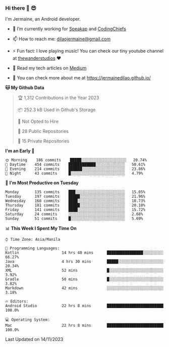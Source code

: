 ### Hi there 👋 😎
I'm Jermaine, an Android developer.

- 🔭 I’m currently working for [Speakap](https://www.speakap.com/) and [CodingChiefs](https://codingchiefs.com/en/)

- 📫 How to reach me: dilaojermaine@gmail.com

- ⚡ Fun fact: I love playing music! You can check our tiny youtube channel at [thewanderstudios](https://www.youtube.com/thewanderstudios) ♥️

- 📖 Read my tech articles on [Medium](https://jermainedilao.medium.com/)

- 👀 You can check more about me at https://jermainedilao.github.io/

<!--
**jermainedilao/jermainedilao** is a ✨ _special_ ✨ repository because its `README.md` (this file) appears on your GitHub profile.

Here are some ideas to get you started:

- 🔭 I’m currently working on ...
- 🌱 I’m currently learning ...
- 👯 I’m looking to collaborate on ...
- 🤔 I’m looking for help with ...
- 💬 Ask me about ...
- 📫 How to reach me: ...
- 😄 Pronouns: ...
- ⚡ Fun fact: ...
-->

<!--START_SECTION:waka-->
**🐱 My Github Data** 

> 🏆 1,312 Contributions in the Year 2023
 > 
> 📦 252.3 kB Used in Github's Storage 
 > 
> 🚫 Not Opted to Hire
 > 
> 📜 28 Public Repositories 
 > 
> 🔑 15 Private Repositories  
 > 
**I'm an Early 🐤** 

```text
🌞 Morning    186 commits    █████░░░░░░░░░░░░░░░░░░░░   20.74% 
🌆 Daytime    454 commits    ████████████░░░░░░░░░░░░░   50.61% 
🌃 Evening    214 commits    ██████░░░░░░░░░░░░░░░░░░░   23.86% 
🌙 Night      43 commits     █░░░░░░░░░░░░░░░░░░░░░░░░   4.79%

```
📅 **I'm Most Productive on Tuesday** 

```text
Monday       135 commits    ███░░░░░░░░░░░░░░░░░░░░░░   15.05% 
Tuesday      197 commits    █████░░░░░░░░░░░░░░░░░░░░   21.96% 
Wednesday    168 commits    ████░░░░░░░░░░░░░░░░░░░░░   18.73% 
Thursday     181 commits    █████░░░░░░░░░░░░░░░░░░░░   20.18% 
Friday       141 commits    ████░░░░░░░░░░░░░░░░░░░░░   15.72% 
Saturday     24 commits     ░░░░░░░░░░░░░░░░░░░░░░░░░   2.68% 
Sunday       51 commits     █░░░░░░░░░░░░░░░░░░░░░░░░   5.69%

```


📊 **This Week I Spent My Time On** 

```text
⌚︎ Time Zone: Asia/Manila

💬 Programming Languages: 
Kotlin                   14 hrs 40 mins      ████████████████░░░░░░░░░   66.27% 
Java                     4 hrs 30 mins       █████░░░░░░░░░░░░░░░░░░░░   20.34% 
XML                      52 mins             █░░░░░░░░░░░░░░░░░░░░░░░░   3.92% 
Gradle                   50 mins             █░░░░░░░░░░░░░░░░░░░░░░░░   3.82% 
Markdown                 42 mins             ░░░░░░░░░░░░░░░░░░░░░░░░░   3.18%

🔥 Editors: 
Android Studio           22 hrs 8 mins       █████████████████████████   100.0%

💻 Operating System: 
Mac                      22 hrs 8 mins       █████████████████████████   100.0%

```


 Last Updated on 14/11/2023
<!--END_SECTION:waka-->
